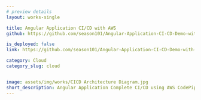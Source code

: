 ```yaml
---
# preview details
layout: works-single

title: Angular Application CI/CD with AWS
github: https://github.com/season101/Angular-Application-CI-CD-Demo-with-AWS

is_deployed: false
link: https://github.com/season101/Angular-Application-CI-CD-Demo-with-AWS

category: Cloud
category_slug: cloud


image: assets/img/works/CICD Architecture Diagram.jpg
short_description: Angular Application Complete CI/CD using AWS CodePipeline, AWS Code Deploy, AWS Code Build and EC2 instance.
---
```

